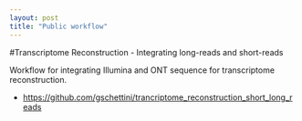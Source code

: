 ```yaml
---
layout: post
title: "Public workflow"
---
```


#Transcriptome Reconstruction - Integrating long-reads and short-reads

Workflow for integrating Illumina and ONT sequence for transcriptome reconstruction.


* https://github.com/gschettini/trancriptome_reconstruction_short_long_reads

